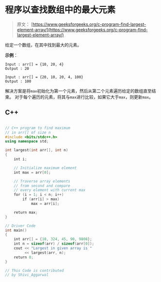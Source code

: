 # 程序以查找数组中的最大元素

> 原文： [https://www.geeksforgeeks.org/c-program-find-largest-element-array/](https://www.geeksforgeeks.org/c-program-find-largest-element-array/)

给定一个数组，在其中找到最大的元素。

**示例**：

```
Input : arr[] = {10, 20, 4}
Output : 20

Input : arr[] = {20, 10, 20, 4, 100}
Output : 100

```



解决方案是将`max`初始化为第一个元素，然后从第二个元素遍历给定的数组直至结束。 对于每个遍历的元素，将其与`max`进行比较，如果它大于`max`，则更新`max`。

## C++ 

```cpp

// C++ program to find maximum 
// in arr[] of size n  
#include <bits/stdc++.h> 
using namespace std; 

int largest(int arr[], int n) 
{ 
    int i; 

    // Initialize maximum element 
    int max = arr[0]; 

    // Traverse array elements  
    // from second and compare 
    // every element with current max  
    for (i = 1; i < n; i++) 
        if (arr[i] > max) 
            max = arr[i]; 

    return max; 
} 

// Driver Code 
int main() 
{ 
    int arr[] = {10, 324, 45, 90, 9808}; 
    int n = sizeof(arr) / sizeof(arr[0]); 
    cout << "Largest in given array is " 
         << largest(arr, n); 
    return 0; 
} 

// This Code is contributed  
// by Shivi_Aggarwal 

```